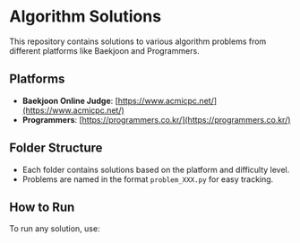 # Algorithm Solutions

This repository contains solutions to various algorithm problems from different platforms like Baekjoon and Programmers.

## Platforms
- **Baekjoon Online Judge**: [https://www.acmicpc.net/](https://www.acmicpc.net/)
- **Programmers**: [https://programmers.co.kr/](https://programmers.co.kr/)

## Folder Structure
- Each folder contains solutions based on the platform and difficulty level.
- Problems are named in the format `problem_XXX.py` for easy tracking.

## How to Run
To run any solution, use:
